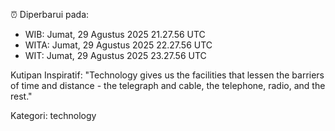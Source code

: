 ⏰ Diperbarui pada:
- WIB: Jumat, 29 Agustus 2025 21.27.56 UTC
- WITA: Jumat, 29 Agustus 2025 22.27.56 UTC
- WIT: Jumat, 29 Agustus 2025 23.27.56 UTC

Kutipan Inspiratif:
"Technology gives us the facilities that lessen the barriers of time and distance - the telegraph and cable, the telephone, radio, and the rest."


Kategori: technology

